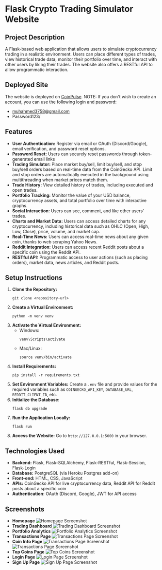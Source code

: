 # Flask Crypto Trading Simulator Website

## Project Description

A Flask-based web application that allows users to simulate cryptocurrency trading in a realistic environment. Users can place different types of trades, view historical trade data, monitor their portfolio over time, and interact with other users by liking their trades. The website also offers a RESTful API to allow programmatic interaction.

## Deployed Site

The website is deployed on [CoinPulse](https://coin-pulse-ffda7bc3f791.herokuapp.com/dashboard).
NOTE: If you don't wish to create an account, you can use the following login and password:
- muhahmed3758@gmail.com
- Password123/

## Features

- **User Authentication:** Register via email or OAuth (Discord/Google), email verification, and password reset options.
- **Password Reset:** Users can securely reset passwords through token-generated email links
- **Trading Simulator:** Place market buy/sell, limit buy/sell, and stop buy/sell orders based on real-time data from the CoinGecko API. Limit and stop orders are automatically executed in the background using multithreading when market prices match them.
- **Trade History:** View detailed history of trades, including executed and open trades.
- **Portfolio Tracking:** Monitor the value of your USD balance, cryptocurrency assets, and total portfolio over time with interactive graphs.
- **Social Interaction:** Users can see, comment, and like other users' trades.
- **Charts and Market Data:** Users can access detailed charts for any cryptocurrency, including historical data such as OHLC (Open, High, Low, Close), price, volume, and market cap.
- **Real-Time News:** Users can access real-time news about any given coin, thanks to web scraping Yahoo News.
- **Reddit Integration:** Users can access recent Reddit posts about a specific coin using the Reddit API.
- **RESTful API:** Programmatic access to user actions (such as placing orders), market data, news articles, and Reddit posts.

## Setup Instructions

1. **Clone the Repository:**
   ```
   git clone <repository-url>
   ```
2. **Create a Virtual Environment:**
   ```
   python -m venv venv
   ```
3. **Activate the Virtual Environment:**
   - Windows:
     ```
     venv\Scripts\activate
     ```
   - Mac/Linux:
     ```
     source venv/bin/activate
     ```
4. **Install Requirements:**
   ```
   pip install -r requirements.txt
   ```
5. **Set Environment Variables:** Create a `.env` file and provide values for the required variables such as `COINGECKO_API_KEY`, `DATABASE_URL`, `REDDIT_CLIENT_ID`, etc.
6. **Initialize the Database:**
   ```
   flask db upgrade
   ```
7. **Run the Application Locally:**
   ```
   flask run
   ```
8. **Access the Website:** Go to `http://127.0.0.1:5000` in your browser.

## Technologies Used

- **Backend:** Flask, Flask-SQLAlchemy, Flask-RESTful, Flask-Session, Flask-Login
- **Database:** PostgreSQL (via Heroku Postgres add-on)
- **Front-end:** HTML, CSS, JavaScript
- **APIs:** CoinGecko API for live cryptocurrency data, Reddit API for Reddit posts about a specific coin
- **Authentication:** OAuth (Discord, Google), JWT for API access

## Screenshots

- **Homepage**
  ![Homepage Screenshot]("../../static/img/screenshots/dashboard.png)
- **Trading Dashboard**
  ![Trading Dashboard Screenshot]("../../static/img/screenshots/new-trade.png)
- **Portfolio Analytics**
  ![Portfolio Analytics Screenshot]("../../static/img/screenshots/portfolio-analytics.png)
- **Transactions Page**
  ![Transactions Page Screenshot]("../../static/img/screenshots/my-trades.png)
- **Coin Info Page**
  ![Transactions Page Screenshot]("../../static/img/screenshots/coin-info-one.png)
  ![Transactions Page Screenshot]("../../static/img/screenshots/coin-info-two.png)
- **Top Coins Page**
  ![Top Coins Screenshot]("../../static/img/screenshots/top-coins.png)
- **Login Page**
  ![Login Page Screenshot]("../../static/img/screenshots/login.png)
- **Sign Up Page**
  ![Sign Up Page Screenshot]("../../static/img/screenshots/register.png)
